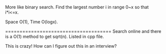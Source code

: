 More like binary search.  Find the largest number i in range 0~x so that i*i<=x.   

Space O(1), Time O(logx).     

=====================================
Search online and there is a O(1) method to get sqrt(n).  Listed in cpp file.   

This is crazy! How can I figure out this in an interview?      

  